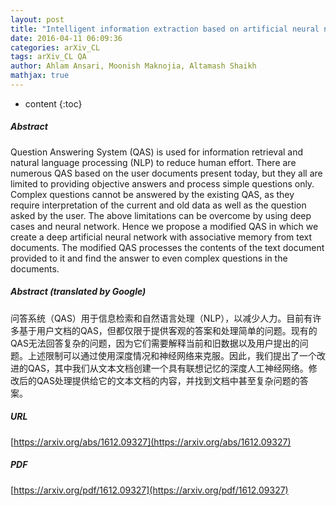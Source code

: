 ```yaml
---
layout: post
title: "Intelligent information extraction based on artificial neural network"
date: 2016-04-11 06:09:36
categories: arXiv_CL
tags: arXiv_CL QA
author: Ahlam Ansari, Moonish Maknojia, Altamash Shaikh
mathjax: true
---
```


* content
{:toc}

##### Abstract
Question Answering System (QAS) is used for information retrieval and natural language processing (NLP) to reduce human effort. There are numerous QAS based on the user documents present today, but they all are limited to providing objective answers and process simple questions only. Complex questions cannot be answered by the existing QAS, as they require interpretation of the current and old data as well as the question asked by the user. The above limitations can be overcome by using deep cases and neural network. Hence we propose a modified QAS in which we create a deep artificial neural network with associative memory from text documents. The modified QAS processes the contents of the text document provided to it and find the answer to even complex questions in the documents.

##### Abstract (translated by Google)
问答系统（QAS）用于信息检索和自然语言处理（NLP），以减少人力。目前有许多基于用户文档的QAS，但都仅限于提供客观的答案和处理简单的问题。现有的QAS无法回答复杂的问题，因为它们需要解释当前和旧数据以及用户提出的问题。上述限制可以通过使用深度情况和神经网络来克服。因此，我们提出了一个改进的QAS，其中我们从文本文档创建一个具有联想记忆的深度人工神经网络。修改后的QAS处理提供给它的文本文档的内容，并找到文档中甚至复杂问题的答案。

##### URL
[https://arxiv.org/abs/1612.09327](https://arxiv.org/abs/1612.09327)

##### PDF
[https://arxiv.org/pdf/1612.09327](https://arxiv.org/pdf/1612.09327)

